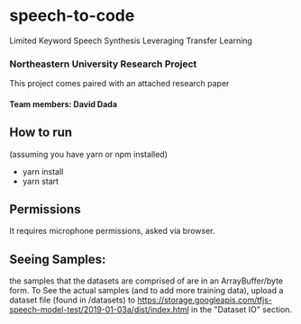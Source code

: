 # speech-to-code
Limited Keyword Speech Synthesis Leveraging Transfer Learning  

### Northeastern University Research Project
This project comes paired with an attached research paper
 
#### Team members: David Dada

## How to run
(assuming you have yarn or npm installed)  
* yarn install  
* yarn start

## Permissions
It requires microphone permissions, asked via browser.

## Seeing Samples:
the samples that the datasets are comprised of are in an ArrayBuffer/byte form.
To See the actual samples (and to add more training data), upload a dataset file (found in /datasets) to https://storage.googleapis.com/tfjs-speech-model-test/2019-01-03a/dist/index.html in the "Dataset IO" section.
